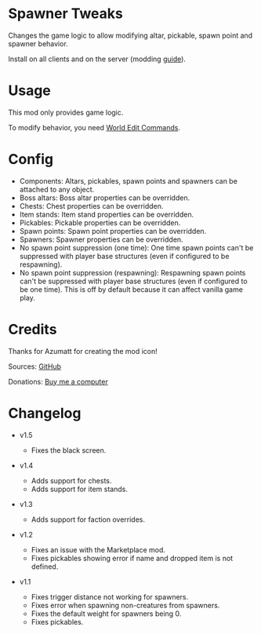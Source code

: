 # Spawner Tweaks

Changes the game logic to allow modifying altar, pickable, spawn point and spawner behavior.

Install on all clients and on the server (modding [guide](https://youtu.be/L9ljm2eKLrk)).

# Usage

This mod only provides game logic.

To modify behavior, you need [World Edit Commands](https://valheim.thunderstore.io/package/JereKuusela/World_Edit_Commands/).

# Config

- Components: Altars, pickables, spawn points and spawners can be attached to any object.
- Boss altars: Boss altar properties can be overridden.
- Chests: Chest properties can be overridden.
- Item stands: Item stand properties can be overridden.
- Pickables: Pickable properties can be overridden.
- Spawn points: Spawn point properties can be overridden.
- Spawners: Spawner properties can be overridden.
- No spawn point suppression (one time): One time spawn points can't be suppressed with player base structures (even if configured to be respawning).
- No spawn point suppression (respawning): Respawning spawn points can't be suppressed with player base structures (even if configured to be one time). This is off by default because it can affect vanilla game play.

# Credits

Thanks for Azumatt for creating the mod icon!

Sources: [GitHub](https://github.com/JereKuusela/valheim-spawner_tweaks)

Donations: [Buy me a computer](https://www.buymeacoffee.com/jerekuusela)

# Changelog

- v1.5
	- Fixes the black screen.

- v1.4
	- Adds support for chests.
	- Adds support for item stands.

- v1.3
	- Adds support for faction overrides.

- v1.2
	- Fixes an issue with the Marketplace mod.
	- Fixes pickables showing error if name and dropped item is not defined.

- v1.1
	- Fixes trigger distance not working for spawners.
	- Fixes error when spawning non-creatures from spawners.
	- Fixes the default weight for spawners being 0.
	- Fixes pickables.

